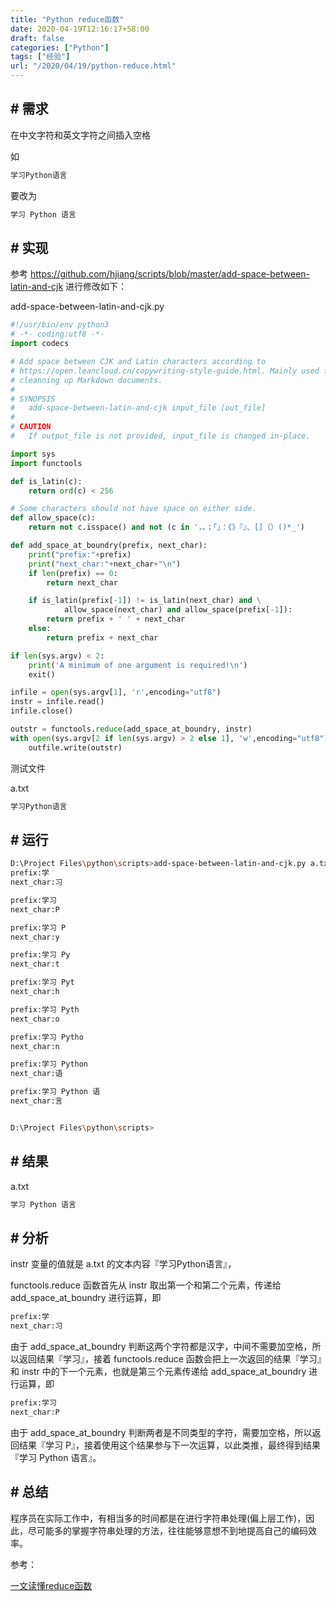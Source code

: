 ```yaml
---
title: "Python reduce函数"
date: 2020-04-19T12:16:17+58:00
draft: false
categories: ["Python"]
tags: ["经验"]
url: "/2020/04/19/python-reduce.html"
---
```


## # 需求

在中文字符和英文字符之间插入空格

如

```bash
学习Python语言
```

要改为

```bash
学习 Python 语言
```



## # 实现

参考 https://github.com/hjiang/scripts/blob/master/add-space-between-latin-and-cjk 进行修改如下：

add-space-between-latin-and-cjk.py

```python
#!/usr/bin/env python3
# -*- coding:utf8 -*-
import codecs

# Add space between CJK and Latin characters according to
# https://open.leancloud.cn/copywriting-style-guide.html. Mainly used for
# cleanning up Markdown documents.
#
# SYNOPSIS
#   add-space-between-latin-and-cjk input_file [out_file]
#
# CAUTION
#   If output_file is not provided, input_file is changed in-place.

import sys
import functools

def is_latin(c):
    return ord(c) < 256

# Some characters should not have space on either side.
def allow_space(c):
    return not c.isspace() and not (c in '，。；「」：《》『』、[]（）()*_')

def add_space_at_boundry(prefix, next_char):
    print("prefix:"+prefix)
    print("next_char:"+next_char+"\n")
    if len(prefix) == 0:
        return next_char

    if is_latin(prefix[-1]) != is_latin(next_char) and \
            allow_space(next_char) and allow_space(prefix[-1]):
        return prefix + ' ' + next_char
    else:
        return prefix + next_char

if len(sys.argv) < 2:
    print('A minimum of one argument is required!\n')
    exit()

infile = open(sys.argv[1], 'r',encoding="utf8")
instr = infile.read()
infile.close()

outstr = functools.reduce(add_space_at_boundry, instr)
with open(sys.argv[2 if len(sys.argv) > 2 else 1], 'w',encoding="utf8") as outfile:
    outfile.write(outstr)
```

测试文件

a.txt

```bash
学习Python语言
```



## # 运行

```bash
D:\Project Files\python\scripts>add-space-between-latin-and-cjk.py a.txt
prefix:学
next_char:习

prefix:学习
next_char:P

prefix:学习 P
next_char:y

prefix:学习 Py
next_char:t

prefix:学习 Pyt
next_char:h

prefix:学习 Pyth
next_char:o

prefix:学习 Pytho
next_char:n

prefix:学习 Python
next_char:语

prefix:学习 Python 语
next_char:言


D:\Project Files\python\scripts>
```



## # 结果

a.txt

```bash
学习 Python 语言
```



## # 分析

instr 变量的值就是 a.txt 的文本内容『学习Python语言』，

functools.reduce 函数首先从 instr 取出第一个和第二个元素，传递给 add_space_at_boundry 进行运算，即

```bash
prefix:学
next_char:习
```

由于 add_space_at_boundry  判断这两个字符都是汉字，中间不需要加空格，所以返回结果『学习』，接着 functools.reduce 函数会把上一次返回的结果『学习』和 instr 中的下一个元素，也就是第三个元素传递给 add_space_at_boundry 进行运算，即

```bash
prefix:学习
next_char:P
```

由于 add_space_at_boundry  判断两者是不同类型的字符，需要加空格，所以返回结果『学习 P』，接着使用这个结果参与下一次运算，以此类推，最终得到结果『学习 Python 语言』。



## # 总结

程序员在实际工作中，有相当多的时间都是在进行字符串处理(偏上层工作)，因此，尽可能多的掌握字符串处理的方法，往往能够意想不到地提高自己的编码效率。



参考：

[一文读懂reduce函数](https://zhuanlan.zhihu.com/p/122461275)